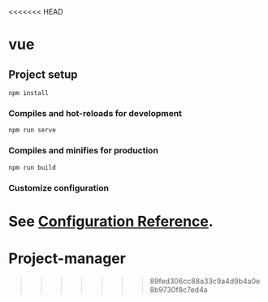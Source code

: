 <<<<<<< HEAD
# vue

## Project setup
```
npm install
```

### Compiles and hot-reloads for development
```
npm run serve
```

### Compiles and minifies for production
```
npm run build
```

### Customize configuration
See [Configuration Reference](https://cli.vuejs.org/config/).
=======
# Project-manager
>>>>>>> 89fed306cc88a33c9a4d9b4a0e8b9730f8c7ed4a
